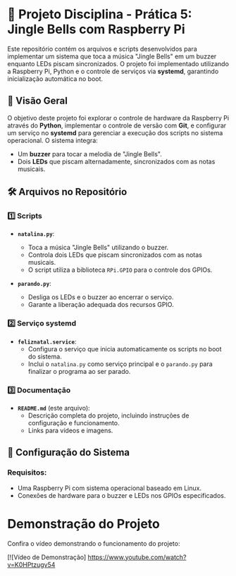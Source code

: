 # 🎵 Projeto Disciplina - Prática 5: Jingle Bells com Raspberry Pi

Este repositório contém os arquivos e scripts desenvolvidos para implementar um sistema que toca a música "Jingle Bells" em um buzzer enquanto LEDs piscam sincronizados. O projeto foi implementado utilizando a Raspberry Pi, Python e o controle de serviços via **systemd**, garantindo inicialização automática no boot.

## 📜 Visão Geral

O objetivo deste projeto foi explorar o controle de hardware da Raspberry Pi através do **Python**, implementar o controle de versão com **Git**, e configurar um serviço no **systemd** para gerenciar a execução dos scripts no sistema operacional. O sistema integra:
- Um **buzzer** para tocar a melodia de "Jingle Bells".
- Dois **LEDs** que piscam alternadamente, sincronizados com as notas musicais.

## 🛠️ Arquivos no Repositório

### 1️⃣ **Scripts**
- **`natalina.py`**:
  - Toca a música "Jingle Bells" utilizando o buzzer.
  - Controla dois LEDs que piscam sincronizados com as notas musicais.
  - O script utiliza a biblioteca `RPi.GPIO` para o controle dos GPIOs.

- **`parando.py`**:
  - Desliga os LEDs e o buzzer ao encerrar o serviço.
  - Garante a liberação adequada dos recursos GPIO.

### 2️⃣ **Serviço systemd**
- **`feliznatal.service`**:
  - Configura o serviço que inicia automaticamente os scripts no boot do sistema.
  - Inclui o `natalina.py` como serviço principal e o `parando.py` para finalizar o programa ao ser parado.

### 3️⃣ **Documentação**
- **`README.md`** (este arquivo):
  - Descrição completa do projeto, incluindo instruções de configuração e funcionamento.
  - Links para vídeos e imagens.

## 🔧 Configuração do Sistema

### Requisitos:
- Uma Raspberry Pi com sistema operacional baseado em Linux.
- Conexões de hardware para o buzzer e LEDs nos GPIOs especificados.


# Demonstração do Projeto

Confira o vídeo demonstrando o funcionamento do projeto:

[![Vídeo de Demonstração] https://www.youtube.com/watch?v=K0HPtzugv54
